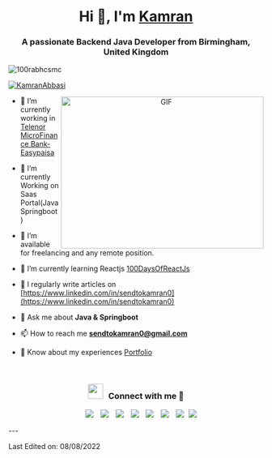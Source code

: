 <h1 align="center">Hi 👋, I'm <a href="#" target="blank">
Kamran</a></h1>
<h3 align="center">A passionate Backend Java Developer from Birmingham, United Kingdom</h3>

<p align="left"> <img src="https://komarev.com/ghpvc/?username=100rabhcsmc&label=Profile%20views&color=0e75b6&style=flat" alt="100rabhcsmc" /> </p>

<p align="left"> <a href="#" target="blank"><img src="https://img.shields.io/twitter/follow/100rabhcsmc?logo=twitter&style=for-the-badge" alt="KamranAbbasi" /></a> </p>

<a target="_blank" align="center">
  <img align="right" top="500" height="300" width="400" alt="GIF" src="https://media.giphy.com/media/SWoSkN6DxTszqIKEqv/giphy.gif">
</a>

- 🔭 I’m currently working in <a href="https://www.linkedin.com/company/telenormicrofinancebanklimited/mycompany/" target="blank">Telenor MicroFinance Bank- Easypaisa</a>

- 🌱 I’m currently Working on Saas Portal(Java Springboot)

- 🤝 I’m available for freelancing and any remote position.

- 🌱 I’m currently learning Reactjs <a href="#" target="blank">100DaysOfReactJs</a>

- 📝 I regularly write articles on [https://www.linkedin.com/in/sendtokamran0](https://www.linkedin.com/in/sendtokamran0)

- 💬 Ask me about **Java & Springboot**

- 📫 How to reach me **sendtokamran0@gmail.com**

- 📄 Know about my experiences <a href="https://www.linkedin.com/in/sendtokamran0" target="blank">Portfolio</a>
<br/>
<h3 align="center" > <img src="https://media.giphy.com/media/iY8CRBdQXODJSCERIr/giphy.gif" width="30" height="30" style="margin-right: 10px;">Connect with me 🤝 </h3>

<p align="center">

 <div align="center"  class="icons-social" style="margin-left: 10px;">
        <a style="margin-left: 10px;"  target="_blank" href="https://www.linkedin.com/in/saurabhmchavan/">
			<img src="https://img.icons8.com/doodle/40/000000/linkedin--v2.png"></a>
        <a style="margin-left: 10px;" target="_blank" href="https://github.com/kamrannn">
		<img src="https://img.icons8.com/doodle/40/000000/github--v1.png"></a>
		<a style="margin-left: 10px;" target="_blank" href="https://www.linkedin.com/in/sendtokamran0">
				<img src="https://img.icons8.com/external-tal-revivo-color-tal-revivo/40/000000/external-stack-overflow-is-a-question-and-answer-site-for-professional-logo-color-tal-revivo.png"></a>
	   <a style="margin-left: 10px;" target="_blank" href="https://www.linkedin.com/in/sendtokamran0">
					<img src="https://img.icons8.com/external-sketchy-juicy-fish/0.6x/external-blog-online-services-sketchy-sketchy-juicy-fish.png"></a>
        <a style="margin-left: 10px;" target="_blank" href="https://instagram.com/i_kamran_abbasi">
			<img src="https://img.icons8.com/doodle/40/000000/instagram-new--v2.png"></a>
		<a style="margin-left: 10px;" target="_blank" href="https://www.linkedin.com/in/sendtokamran0">
			<img src="https://img.icons8.com/doodle/1x/twitter-squared--v2.png" ></a>
		<a style="margin-left: 10px;" target="_blank" href="https://www.linkedin.com/in/sendtokamran0">
				<img src="https://img.icons8.com/doodle/1x/youtube--v2.png" ></a>
		<a style="margin-left: 5px;" target="_blank" href="https://github.com/kamrannn">
					<img src="https://img.icons8.com/plasticine/0.5x/resume.png" ></a>
      </div>

</p>
---

Last Edited on: 08/08/2022
